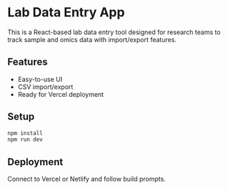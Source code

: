 # Lab Data Entry App

This is a React-based lab data entry tool designed for research teams to track sample and omics data with import/export features.

## Features
- Easy-to-use UI
- CSV import/export
- Ready for Vercel deployment

## Setup
```bash
npm install
npm run dev
```

## Deployment
Connect to Vercel or Netlify and follow build prompts.
